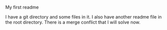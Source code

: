 My first readme

I have a git directory and some files in it. I also have another readme file in the root directory.
There is a merge conflict that I will solve now.
